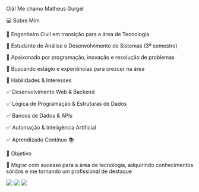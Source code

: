 Olá! Me chamo Matheus Gurgel

💻 Sobre Mim

🔹 Engenheiro Civil em transição para a área de Tecnologia

🔹 Estudante de Análise e Desenvolvimento de Sistemas (3º semestre)

🔹 Apaixonado por programação, inovação e resolução de problemas

🔹 Buscando estágio e experiências para crescer na área

🚀 Habilidades & Interesses

✅ Desenvolvimento Web & Backend

✅ Lógica de Programação & Estruturas de Dados

✅ Bancos de Dados & APIs

✅ Automação & Inteligência Artificial

✅ Aprendizado Contínuo 📚

🎯 Objetivo

📌 Migrar com sucesso para a área de tecnologia, adquirindo conhecimentos sólidos e me tornando um profissional de destaque

<div> 
  <a href="https://www.instagram.com/matheusgurgel88/" target="_blank"><img src="https://img.shields.io/badge/-Instagram-%23E4405F?style=for-the-badge&logo=instagram&logoColor=white" target="_blank"></a> 
  <a href = "matheus1999guga@gmail.com"><img src="https://img.shields.io/badge/-Gmail-%23333?style=for-the-badge&logo=gmail&logoColor=white" target="_blank"></a>
  <a href="www.linkedin.com/in/matheus-gurgel-565009213" target="_blank"><img src="https://img.shields.io/badge/-LinkedIn-%230077B5?style=for-the-badge&logo=linkedin&logoColor=white" target="_blank"></a> 
  
</div>

